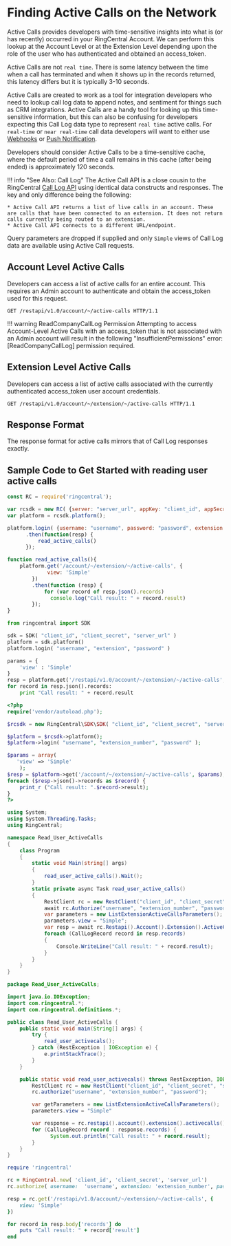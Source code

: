 # Finding Active Calls on the Network

Active Calls provides developers with time-sensitive insights into what is (or has recently) occurred in your RingCentral Account. We can perform this lookup at the Account Level or at the Extension Level depending upon the role of the user who has authenticated and obtained an access_token.

Active Calls are not `real time`. There is some latency between the time when a call has terminated and when it shows up in the records returned, this latency differs but it is typically 3-10 seconds.

Active Calls are created to work as a tool for integration developers who need to lookup call log data to append notes, and sentiment for things such as CRM integrations. Active Calls are a handy tool for looking up this time-sensitive information, but this can also be confusing for developers expecting this Call Log data type to represent `real time` active calls. For `real-time` or `near real-time` call data developers will want to either use [Webhooks](http://ringcentral-quickstart.readthedocs.io/en/latest/webhooks/) or [Push Notification](https://developers.ringcentral.com/api-docs/latest/index.html#!#RefNotifications.html).

Developers should consider Active Calls to be a time-sensitive cache, where the default period of time a call remains in this cache (after being ended) is approximately 120 seconds.

!!! info "See Also: Call Log"
    The Active Call API is a close cousin to the RingCentral [Call Log API](../call-log/reading-call-log/) using identical data constructs and responses. The key and only difference being the following:

    * Active Call API returns a list of live calls in an account. These are calls that have been connected to an extension. It does not return calls currently being routed to an extension.
    * Active Call API connects to a different URL/endpoint.

Query parameters are dropped if supplied and only `Simple` views of Call Log data are available using Active Call requests.

## Account Level Active Calls

Developers can access a list of active calls for an entire account. This requires an Admin account to authenticate and obtain the access_token used for this request.

```http
GET /restapi/v1.0/account/~/active-calls HTTP/1.1
```

!!! warning ReadCompanyCallLog Permission
    Attempting to access Account-Level Active Calls with an access_token that is not associated with an Admin account will result in the following "InsufficientPermissions" error: [ReadCompanyCallLog] permission required.

## Extension Level Active Calls

Developers can access a list of active calls associated with the currently authenticated access_token user account credentials.

```http
GET /restapi/v1.0/account/~/extension/~/active-calls HTTP/1.1
```

## Response Format

The response format for active calls mirrors that of Call Log responses exactly.

## Sample Code to Get Started with reading user active calls

```javascript tab="JavaScript"
const RC = require('ringcentral');

var rcsdk = new RC( {server: "server_url", appKey: "client_id", appSecret: "client_secret"} );
var platform = rcsdk.platform();

platform.login( {username: "username", password: "password", extension: "extension_number"} )
      .then(function(resp) {
          read_active_calls()
      });

function read_active_calls(){
    platform.get('/account/~/extension/~/active-calls', {
             view: 'Simple'
        })
        .then(function (resp) {
            for (var record of resp.json().records)
              console.log("Call result: " + record.result)
        });
}
```

```python tab="Python"
from ringcentral import SDK

sdk = SDK( "client_id", "client_secret", "server_url" )
platform = sdk.platform()
platform.login( "username", "extension", "password" )

params = {
    'view' : 'Simple'
}
resp = platform.get('/restapi/v1.0/account/~/extension/~/active-calls', params)
for record in resp.json().records:
    print "Call result: " + record.result
```

```php tab="PHP"
<?php
require('vendor/autoload.php');

$rcsdk = new RingCentral\SDK\SDK( "client_id", "client_secret", "server_url" );

$platform = $rcsdk->platform();
$platform->login( "username", "extension_number", "password" );

$params = array(
   'view' => 'Simple'
    );
$resp = $platform->get('/account/~/extension/~/active-calls', $params);
foreach ($resp->json()->records as $record) {
    print_r ("Call result: ".$record->result);
}
?>
```

```c# tab="C#"
using System;
using System.Threading.Tasks;
using RingCentral;

namespace Read_User_ActiveCalls
{
    class Program
    {
        static void Main(string[] args)
        {
            read_user_active_calls().Wait();
        }
        static private async Task read_user_active_calls()
        {
            RestClient rc = new RestClient("client_id", "client_secret", false);
            await rc.Authorize("username", "extension_number", "password");
            var parameters = new ListExtensionActiveCallsParameters();
            parameters.view = "Simple";
            var resp = await rc.Restapi().Account().Extension().ActiveCalls().Get(parameters);
            foreach (CallLogRecord record in resp.records)
            {
                Console.WriteLine("Call result: " + record.result);
            }
        }
    }
}
```

```java tab="Java"
package Read_User_ActiveCalls;

import java.io.IOException;
import com.ringcentral.*;
import com.ringcentral.definitions.*;

public class Read_User_ActiveCalls {
    public static void main(String[] args) {
        try {
            read_user_activecals();
        } catch (RestException | IOException e) {
            e.printStackTrace();
        }
    }

  	public static void read_user_activecals() throws RestException, IOException{
        RestClient rc = new RestClient("client_id", "client_secret", "server_url");
        rc.authorize("username", "extension_number", "password");

        var getParameters = new ListExtensionActiveCallsParameters();
        parameters.view = "Simple"

        var response = rc.restapi().account().extension().activecalls().list(parameters);
  	    for (CallLogRecord record : response.records) {
  	    	  System.out.println("Call result: " + record.result);
  	    }
    }
}
```

```ruby tab="Ruby"
require 'ringcentral'

rc = RingCentral.new( 'client_id', 'client_secret', 'server_url')
rc.authorize( username:  'username', extension: 'extension_number', password:  'password')

resp = rc.get('/restapi/v1.0/account/~/extension/~/active-calls', {
    view: 'Simple'
})

for record in resp.body['records'] do
    puts "Call result: " + record['result']
end
```
